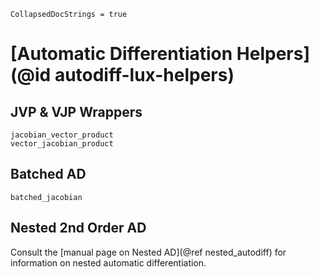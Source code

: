 ```@meta
CollapsedDocStrings = true
```

# [Automatic Differentiation Helpers](@id autodiff-lux-helpers)

## JVP & VJP Wrappers

```@docs
jacobian_vector_product
vector_jacobian_product
```

## Batched AD

```@docs
batched_jacobian
```

## Nested 2nd Order AD

Consult the [manual page on Nested AD](@ref nested_autodiff) for information on nested
automatic differentiation.
